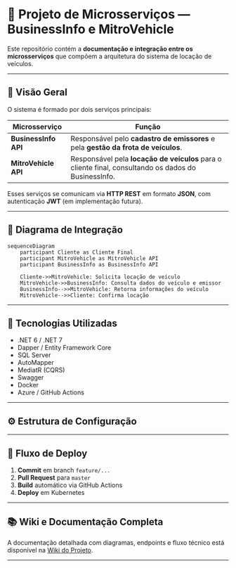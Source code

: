 # 🚗 Projeto de Microsserviços — BusinessInfo e MitroVehicle

Este repositório contém a **documentação e integração entre os microsserviços** que compõem a arquitetura do sistema de locação de veículos.

---

## 🧭 Visão Geral

O sistema é formado por dois serviços principais:

| Microsserviço        | Função                                                                                               |
| -------------------- | ---------------------------------------------------------------------------------------------------- |
| **BusinessInfo API** | Responsável pelo **cadastro de emissores** e pela **gestão da frota de veículos**.                   |
| **MitroVehicle API** | Responsável pela **locação de veículos** para o cliente final, consultando os dados do BusinessInfo. |

Esses serviços se comunicam via **HTTP REST** em formato **JSON**, com autenticação **JWT** (em implementação futura).

---

## 🔗 Diagrama de Integração

```mermaid
sequenceDiagram
    participant Cliente as Cliente Final
    participant MitroVehicle as MitroVehicle API
    participant BusinessInfo as BusinessInfo API

    Cliente->>MitroVehicle: Solicita locação de veículo
    MitroVehicle->>BusinessInfo: Consulta dados do veículo e emissor
    BusinessInfo-->>MitroVehicle: Retorna informações do veículo
    MitroVehicle-->>Cliente: Confirma locação
```

---

## 🧠 Tecnologias Utilizadas

* .NET 6 / .NET 7
* Dapper / Entity Framework Core
* SQL Server
* AutoMapper
* MediatR (CQRS)
* Swagger
* Docker
* Azure / GitHub Actions

---

## ⚙️ Estrutura de Configuração


---

## 🧾 Fluxo de Deploy

1. **Commit** em branch `feature/...`
2. **Pull Request** para `master`
3. **Build** automático via GitHub Actions
4. **Deploy** em Kubernetes

---

## 📚 Wiki e Documentação Completa

A documentação detalhada com diagramas, endpoints e fluxo técnico está disponível na [Wiki do Projeto](../../wiki).

---
